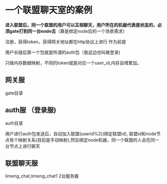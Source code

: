 # 一个联盟聊天室的案例

**进入联盟后，同一个联盟的用户可以互相聊天，用户所在的机器代表是状态的，必须gate打到同一台node去**（算是绑定node后的一个场景需求）

注册，获得token，获得网关地址都在http协议上进行 作为前提

用户长链后第一个包就是所谓的auth包（我这边也叫做登录)

只做内存数据映射，不同的token就是对应一个user_id,内存自增累加。


## 网关服

gate目录

## auth服 （登录服)

auth目录

用户进行auth包发送后，自动加入联盟(userid%2)(绑定联盟id), 联盟id和node节点有个映射关系(目前是手动映射),然后绑定node机器，同一个联盟的人会在同一台节点上进行聊天


## 联盟聊天服

limeng_chat,limeng_chat1 2台服务器




